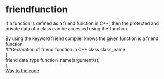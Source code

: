 # friendfunction
If a function is defined as a friend function in C++, then the protected and private data of a class can be accessed using the function.

By using the keyword friend compiler knows the given function is a friend function.<br/>
##Declaration of friend function in C++
class class_name    
{    
    friend data_type function_name(argument/s);         
};    <br/>
[Way to the code](https://github.com/ASTHA193/friendfunction/commit/a6ea84713bf93292f360e65d99c3b411836ff5aa)

